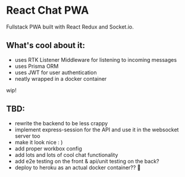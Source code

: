 # React Chat PWA

Fullstack PWA built with React Redux and Socket.io.

## What's cool about it:

- uses RTK Listener Middleware for listening to incoming messages
- uses Prisma ORM
- uses JWT for user authentication
- neatly wrapped in a docker container

wip!

## TBD:

- rewrite the backend to be less crappy
- implement express-session for the API and use it in the websocket server too
- make it look nice : )
- add proper workbox config
- add lots and lots of cool chat functionality
- add e2e testing on the front & api/unit testing on the back?
- deploy to heroku as an actual docker container?? 🤪

